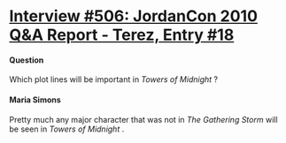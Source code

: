 # [Interview #506: JordanCon 2010 Q&A Report - Terez, Entry #18](https://www.theoryland.com/intvmain.php?i=506#18)

#### Question

Which plot lines will be important in
*Towers of Midnight*
?

#### Maria Simons

Pretty much any major character that was not in
*The Gathering Storm*
will be seen in
*Towers of Midnight*
.

